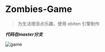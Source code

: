 # Zombies-Game
> 为生活增添点乐趣，使用 ebiten 引擎制作
>

***代码在master分支***

![game](https://github.com/VegetableManII/Zombies-Game/blob/main/game.png)

